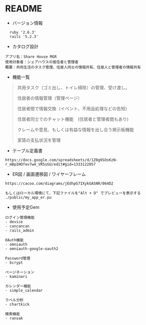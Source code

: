 # README

- バージョン情報
```
  ruby '2.6.3'
  rails '5.2.3'
```
- カタログ設計

```
アプリ名：Share House MGR
使用対象者：シェアハウスの居住者と管理者
概要：共同生活のタスク管理、住居人同士の情報共有、住居人と管理者の情報共有
```
</font>

- 機能一覧
> 共用タスク（ゴミ出し、トイレ掃除）の管理、受け渡し。
>
> 住居者の情報管理（管理ページ）
>
> 住居者間で情報交換（イベント、不用品処理などの告知）
>
> 住居者同士でのチャット機能　(住居者と管理者間もあり)
>
> クレームや意見、もしくは有益な情報を出し合う掲示板機能
>
> 家賃の支払状況を管理
- テーブル定義書
```
https://docs.google.com/spreadsheets/d/1Z0g9SOsKzN-r_mBpIHOfev7w4_VR5sGU/edit#gid=1333122057
```
- ER図 / 画面遷移図 / ワイヤーフレーム
```
https://cacoo.com/diagrams/jEdhpG7IXykGASNR/064D2

もしくはローカル環境にて、下記ファイルを"Alt + D" でプレビューを表示する
./public/my_app_er.pu

```

- 使用予定Gem
```
ログイン管理機能
- device
- cancancan
- rails_admin

OAuth機能
- omniauth
- omniauth-google-oauth2

Password管理
- bcrypt

ページネーション
- kaminari

カレンダー機能
- simple_calendar

ラベル分析
- chartkick

検索機能
- ransak

